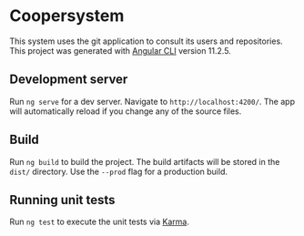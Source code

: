 # Coopersystem

This system uses the git application to consult its users and repositories.
This project was generated with [Angular CLI](https://github.com/angular/angular-cli) version 11.2.5.




## Development server

Run `ng serve` for a dev server. Navigate to `http://localhost:4200/`. The app will automatically reload if you change any of the source files.


## Build

Run `ng build` to build the project. The build artifacts will be stored in the `dist/` directory. Use the `--prod` flag for a production build.

## Running unit tests

Run `ng test` to execute the unit tests via [Karma](https://karma-runner.github.io).
